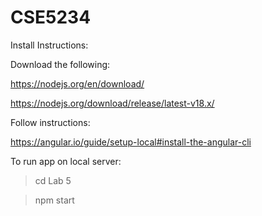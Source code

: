 # CSE5234
Install Instructions:

Download the following:

https://nodejs.org/en/download/

https://nodejs.org/download/release/latest-v18.x/

Follow instructions:

https://angular.io/guide/setup-local#install-the-angular-cli

To run app on local server:

>cd Lab 5

>npm start
